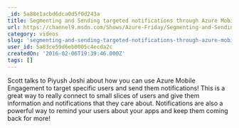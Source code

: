 ```yaml
---
_id: 5a88e1acbd6dca0d5f0d243a
title: Segmenting and Sending targeted notifications through Azure Mobile Engagement
url: https://channel9.msdn.com/Shows/Azure-Friday/Segmenting-and-Sending-targeted-notifications-through-Azure-Mobile-Engagement
category: videos
slug: 'segmenting-and-sending-targeted-notifications-through-azure-mobile-engagement'
user_id: 5a83ce59d6eb0005c4ecda2c
createdOn: '2016-02-06T19:39:46.000Z'
tags: []
---
```


Scott talks to Piyush Joshi about how you can use Azure Mobile Engagement to target specific users and send them notifications! This is a great way to really connect to small slices of users and give them information and notifications that they care about. Notifications are also a powerful way to remind your users about your apps and keep them coming back for more!
